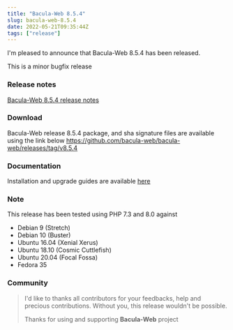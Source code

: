 ```yaml
---
title: "Bacula-Web 8.5.4"
slug: bacula-web-8.5.4
date: 2022-05-21T09:35:44Z
tags: ["release"]
---
```


I'm pleased to announce that Bacula-Web 8.5.4 has been released.

This is a minor bugfix release

<!--more-->

### Release notes

[Bacula-Web 8.5.4 release notes](https://github.com/bacula-web/bacula-web/releases/tag/v8.5.4)

### Download

Bacula-Web release 8.5.4 package, and sha signature files are available using the link below
https://github.com/bacula-web/bacula-web/releases/tag/v8.5.4

### Documentation

Installation and upgrade guides are available [here](https://docs.bacula-web.org/en/latest/)

### Note

This release has been tested using PHP 7.3 and 8.0 against

- Debian 9 (Stretch)
- Debian 10 (Buster)
- Ubuntu 16.04 (Xenial Xerus)
- Ubuntu 18.10 (Cosmic Cuttlefish)
- Ubuntu 20.04 (Focal Fossa)
- Fedora 35

### Community

> I'd like to thanks all contributors for your feedbacks, help and precious contributions.
> Without you, this release wouldn't be possible.
>
> Thanks for using and supporting **Bacula-Web** project
